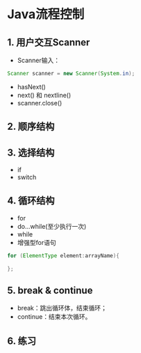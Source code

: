 # Java流程控制

## 1.  用户交互Scanner

- Scanner输入：

```java
Scanner scanner = new Scanner(System.in);
```

- hasNext()
- next() 和 nextline()
- scanner.close()

## 2.  顺序结构

## 3.  选择结构

- if
- switch

## 4.  循环结构

- for
- do...while(至少执行一次)
- while
- 增强型for语句

```java
for (ElementType element:arrayName){
    
};
```



## 5.  break & continue

- break：跳出循环体，结束循环；
- continue：结束本次循环。

## 6.  练习